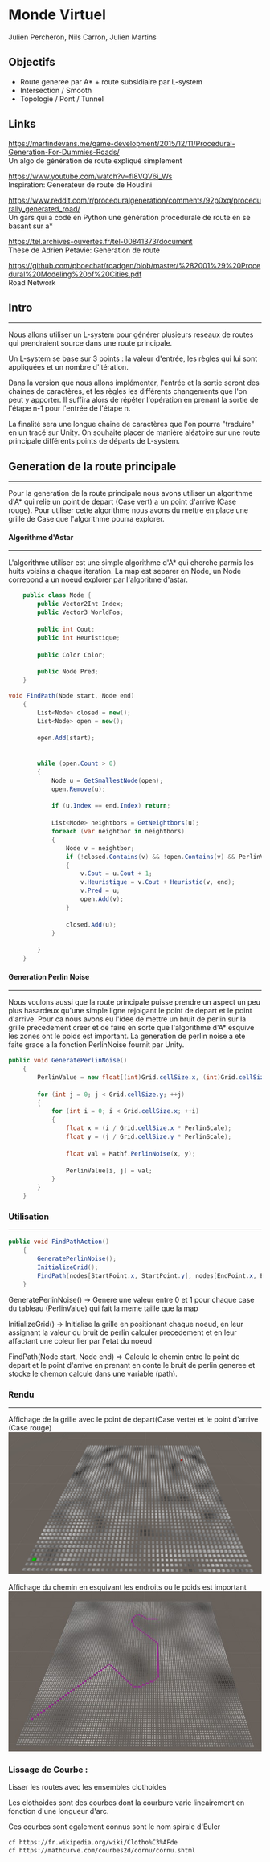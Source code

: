 # Monde Virtuel

Julien Percheron, Nils Carron, Julien Martins

## Objectifs

- Route generee par A* + route subsidiaire par L-system
- Intersection / Smooth
- Topologie / Pont / Tunnel
## Links
https://martindevans.me/game-development/2015/12/11/Procedural-Generation-For-Dummies-Roads/ \
Un algo de génération de route expliqué simplement

https://www.youtube.com/watch?v=fI8VQV6i_Ws \
Inspiration: Generateur de route de Houdini 

https://www.reddit.com/r/proceduralgeneration/comments/92p0xq/procedurally_generated_road/ \
Un gars qui a codé en Python une génération procédurale de route en se basant sur a*

https://tel.archives-ouvertes.fr/tel-00841373/document \
These de Adrien Petavie: Generation de route

https://github.com/pboechat/roadgen/blob/master/%282001%29%20Procedural%20Modeling%20of%20Cities.pdf \
Road Network 

## Intro
------------------------------------------------
Nous allons utiliser un L-system pour générer plusieurs reseaux de routes qui prendraient source dans une route principale.

Un L-system se base sur 3 points : la valeur d'entrée, les règles qui lui sont appliquées et un nombre d'itération.

Dans la version que nous allons implémenter, l'entrée et la sortie seront des chaines de caractères, et les règles les différents changements que l'on peut y apporter. Il suffira alors de répéter l'opération en prenant la sortie de l'étape n-1 pour l'entrée de l'étape n.

La finalité sera une longue chaine de caractères que l'on pourra "traduire" en un tracé sur Unity. On souhaite placer de manière aléatoire sur une route principale différents points de départs de L-system. 
## Generation de la route principale
------------------------------------------------

Pour la generation de la route principale nous avons utiliser un algorithme d'A* qui relie un point de depart (Case vert) a un point d'arrive (Case rouge). Pour utiliser cette algorithme nous avons du mettre en place une grille de Case que l'algorithme pourra explorer.
#### Algorithme d'Astar
------------------------------------------------
L'algorithme utiliser est une simple algorithme d'A* qui cherche parmis les huits voisins a chaque iteration.
La map est separer en Node, un Node correpond a un noeud explorer par l'algoritme d'astar.

```cs
    public class Node {
        public Vector2Int Index;
        public Vector3 WorldPos;

        public int Cout;
        public int Heuristique;
        
        public Color Color;

        public Node Pred;
    }
```
```cs
void FindPath(Node start, Node end)
    {
        List<Node> closed = new();
        List<Node> open = new();

        open.Add(start);
        
        
        while (open.Count > 0)
        {
            Node u = GetSmallestNode(open);
            open.Remove(u);

            if (u.Index == end.Index) return;

            List<Node> neightbors = GetNeightbors(u);
            foreach (var neightbor in neightbors)
            {
                Node v = neightbor;
                if (!closed.Contains(v) && !open.Contains(v) && PerlinValue[v.Index.x, v.Index.y] > PerlinThreshold)
                {
                    v.Cout = u.Cout + 1;
                    v.Heuristique = v.Cout + Heuristic(v, end);
                    v.Pred = u;
                    open.Add(v);
                }
                
                closed.Add(u);
            }

        }
    }
```

#### Generation Perlin Noise
------------------------------------------------
Nous voulons aussi que la route principale puisse prendre un aspect un peu plus hasardeux qu'une simple ligne rejoigant le point de depart et le point d'arrive.
Pour ca nous avons eu l'idee de mettre un bruit de perlin sur la grille precedement creer et de faire en sorte que l'algorithme d'A* esquive les zones ont le poids est important.
La generation de perlin noise a ete faite grace a la fonction PerlinNoise fournit par Unity.

```cs
public void GeneratePerlinNoise()
    {
        PerlinValue = new float[(int)Grid.cellSize.x, (int)Grid.cellSize.y];

        for (int j = 0; j < Grid.cellSize.y; ++j)
        {
            for (int i = 0; i < Grid.cellSize.x; ++i)
            {
                float x = (i / Grid.cellSize.x * PerlinScale);
                float y = (j / Grid.cellSize.y * PerlinScale);

                float val = Mathf.PerlinNoise(x, y);
                
                PerlinValue[i, j] = val;
            }
        }
    }
```
### Utilisation
------------------------------------------------
```cs
public void FindPathAction()
    {   
        GeneratePerlinNoise();
        InitializeGrid();
        FindPath(nodes[StartPoint.x, StartPoint.y], nodes[EndPoint.x, EndPoint.y]);
    }
```
GeneratePerlinNoise() -> Genere une valeur entre 0 et 1 pour chaque case du tableau (PerlinValue) qui fait la meme taille que la map

InitializeGrid() -> Initialise la grille en positionant chaque noeud, en leur assignant la valeur du bruit de perlin calculer precedement et en leur affactant une coleur lier par l'etat du noeud

FindPath(Node start, Node end) => Calcule le chemin entre le point de depart et le point d'arrive en prenant en conte le bruit de perlin generee et stocke le chemon calcule dans une variable (path).

### Rendu
------------------------------------------------
Affichage de la grille avec le point de depart(Case verte) et le point d'arrive (Case rouge)
![screen1](/screens/screen1.jpg)

Affichage du chemin en esquivant les endroits ou le poids est important
![screen2](/screens/screen3.jpg)

### Lissage de Courbe :

Lisser les routes avec les ensembles clothoides

Les clothoides sont des courbes dont la courbure varie lineairement en fonction d'une longueur d'arc.

Ces courbes sont egalement connus sont le nom spirale d'Euler

    cf https://fr.wikipedia.org/wiki/Clotho%C3%AFde
    cf https://mathcurve.com/courbes2d/cornu/cornu.shtml


